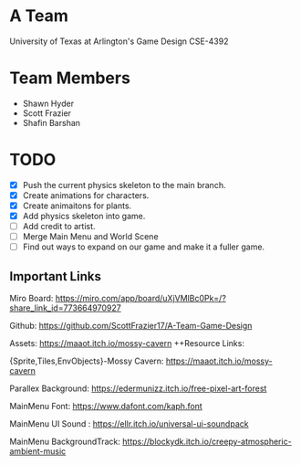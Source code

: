 # A Team
University of Texas at Arlington's Game Design CSE-4392

# Team Members

- Shawn Hyder
- Scott Frazier
- Shafin Barshan

# TODO

- [X] Push the current physics skeleton to the main branch.
- [X] Create animations for characters.
- [X] Create animaitons for plants.
- [X] Add physics skeleton into game.
- [ ] Add credit to artist.
- [ ] Merge Main Menu and World Scene
- [ ] Find out ways to expand on our game and make it a fuller game.

## Important Links

Miro Board: https://miro.com/app/board/uXjVMlBc0Pk=/?share_link_id=773664970927

Github: https://github.com/ScottFrazier17/A-Team-Game-Design

Assets: https://maaot.itch.io/mossy-cavern
++Resource Links:

{Sprite,Tiles,EnvObjects}-Mossy Cavern: https://maaot.itch.io/mossy-cavern

Parallex Background: https://edermunizz.itch.io/free-pixel-art-forest

MainMenu Font: https://www.dafont.com/kaph.font

MainMenu UI Sound : https://ellr.itch.io/universal-ui-soundpack

MainMenu BackgroundTrack: https://blockydk.itch.io/creepy-atmospheric-ambient-music


